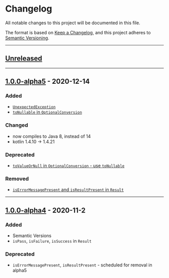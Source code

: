 # Changelog

All notable changes to this project will be documented in this file.

The format is based on [Keep a Changelog](https://keepachangelog.com/en/1.0.0/), and this project adheres
to [Semantic Versioning](https://semver.org/spec/v2.0.0.html).

---

## [Unreleased]

---

## [1.0.0-alpha5] - 2020-12-14

### Added

- [`UnexpectedException`](utils/src/main/kotlin/io/github/xf8b/utils/exceptions/UnexpectedException.kt)
- [`toNullable` in `OptionalConversion`](utils/src/main/kotlin/io/github/xf8b/utils/optional/OptionalConversion.kt)

### Changed

- now compiles to Java 8, instead of 14
- kotlin 1.4.10 -> 1.4.21

### Deprecated

- [`toValueOrNull` in `OptionalConversion` - use `toNullable`](utils/src/main/kotlin/io/github/xf8b/utils/optional/OptionalConversion.kt)

### Removed

- [`isErrorMessagePresent` and `isResultPresent` in `Result`](utils/src/main/kotlin/io/github/xf8b/utils/optional/Result.kt)

---

## [1.0.0-alpha4] - 2020-11-2

### Added

- Semantic Versions
- `isPass`, `isFailure`, `isSuccess` in `Result`

### Deprecated

- `isErrorMessagePresent`, `isResultPresent` - scheduled for removal in alpha5

[Unreleased]: https://github.com/xf8b/utils/compare/v1.0.0-alpha5...HEAD

[1.0.0-alpha5]: https://github.com/xf8b/utils/compare/v1.0.0-alpha4...v1.0.0-alpha5

[1.0.0-alpha4]: https://github.com/xf8b/utils/releases/tag/v1.0.0-alpha4